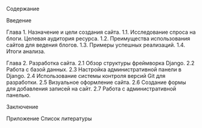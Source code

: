 Содержание

Введение 

Глава 1. Назначение и цели создания сайта. 
1.1.	Исследование спроса на блоги. Целевая аудитория ресурса. 
1.2.	Преимущества использования сайтов для ведения блогов. 
1.3.	Примеры успешных реализаций. 
1.4.	Итоги анализа. 

Глава 2. Разработка сайта. 
2.1	Обзор структуры фреймворка Django.
2.2	Работа с базой данных.
2.3	Настройка административной панели в Django.
2.4	Использование системы контроля версий Git для разработки.
2.5	Визуальное оформление сайта. 
2.6	Создание формы для добавления записей на сайт.
2.7	Работа с административной панелью.

Заключение

Приложение 
Список литературы
